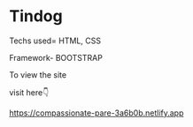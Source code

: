 # Tindog

Techs used= HTML, CSS

Framework- BOOTSTRAP

To view the site

visit here👇

https://compassionate-pare-3a6b0b.netlify.app
